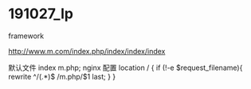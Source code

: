 # 191027_lp
framework

http://www.m.com/index.php/index/index/index

默认文件
index m.php;
nginx 配置
location / {
     if (!-e $request_filename){
          rewrite ^/(.*)$ /m.php/$1 last;
     }
}
